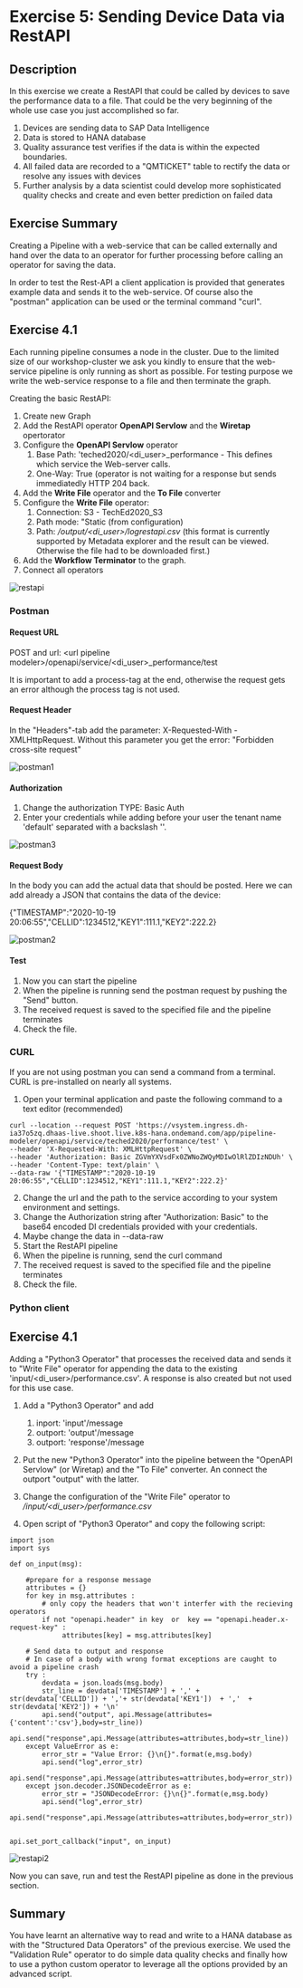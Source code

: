 # Exercise 5: Sending Device Data via RestAPI

## Description
In this exercise we create a RestAPI that could be called by devices to save the performance data to a file. That could be the very beginning of the whole use case you just accomplished so far.  
1. Devices are sending data to SAP Data Intelligence
2. Data is stored to HANA database
3. Quality assurance test verifies if the data is within the expected boundaries.
4. All failed data are recorded to a "QMTICKET" table to rectify the data or resolve any issues with devices
5. Further analysis by a data scientist could develop more sophisticated quality checks and create and even better prediction on failed data


## Exercise Summary

Creating a Pipeline with a web-service that can be called externally and hand over the data to an operator for further processing before calling an operator for saving the data. 

In order to test the Rest-API a client application is provided that generates example data and sends it to the web-service. Of course also the "postman" application can be used or the terminal command "curl". 

## Exercise 4.1
Each running pipeline consumes a node in the cluster. Due to the limited size of our workshop-cluster we ask you kindly to ensure that the web-service pipeline is only running as short as possible. For testing purpose we write the web-service response to a file and then terminate the graph. 

Creating the basic RestAPI:

1. Create new Graph
2. Add the RestAPI operator **OpenAPI Servlow** and the **Wiretap** opertorator
3. Configure the **OpenAPI Servlow** operator
	1.  Base Path: 'teched2020/\<di_user\>\_performance - This defines which service the Web-server calls. 
	2. One-Way: True (operator is not waiting for a response but sends immediatedly HTTP 204 back. 
4. Add the **Write File** operator and the **To File** converter
5. Configure the **Write File** operator: 
	1. Connection: S3 - TechEd2020_S3
	2. Path mode: "Static (from configuration)
	3. Path: */output/\<di_user\>/logrestapi.csv* (this format is currently supported by Metadata explorer and the result can be viewed. Otherwise the file had to be downloaded first.)
6. Add the **Workflow Terminator** to the graph.
7. Connect all operators  

![restapi](./images/restapi1.png)


### Postman 
#### Request URL

POST and url: \<url pipeline modeler\>/openapi/service/\<di_user\>\_performance/test

It is important to add a process-tag at the end, otherwise the request gets an error although the process tag is not used. 

#### Request Header
In the "Headers"-tab add the parameter: X-Requested-With - XMLHttpRequest. Without this parameter you get the error: "Forbidden cross-site request"

![postman1](./images/postman1.png)

#### Authorization
1. Change the authorization TYPE: Basic Auth
2. Enter your credentials while adding before your user the tenant name 'default' separated with a backslash '\'.

![postman3](./images/postman3.png)

#### Request Body

In the body you can add the actual data that should be posted. Here we can add already a JSON that contains the data of the device: 

{"TIMESTAMP":"2020-10-19 20:06:55","CELLID":1234512,"KEY1":111.1,"KEY2":222.2}

![postman2](./images/postman2.png)

#### Test 

1. Now you can start the pipeline
2. When the pipeline is running send the postman request by pushing the "Send" button. 
3. The received request is saved to the specified file and the pipeline terminates
4. Check the file. 

### CURL
If you are not using postman you can send a command from a terminal. CURL is pre-installed on nearly all systems. 

1. Open your terminal application and paste the following command to a text editor (recommended)

``` 
curl --location --request POST 'https://vsystem.ingress.dh-ia37o5zq.dhaas-live.shoot.live.k8s-hana.ondemand.com/app/pipeline-modeler/openapi/service/teched2020/performance/test' \
--header 'X-Requested-With: XMLHttpRequest' \
--header 'Authorization: Basic ZGVmYXVsdFx0ZWNoZWQyMDIwOlRlZDIzNDUh' \
--header 'Content-Type: text/plain' \
--data-raw '{"TIMESTAMP":"2020-10-19 20:06:55","CELLID":1234512,"KEY1":111.1,"KEY2":222.2}'
```

2. Change the url and the path to the service according to your system environment and settings. 
3. Change the Authorization string after "Authorization: Basic" to the base64 encoded DI credentials provided with your credentials. 
3. Maybe change the data in --data-raw
4. Start the RestAPI pipeline
5. When the pipeline is running, send the curl command
6. The received request is saved to the specified file and the pipeline terminates
7. Check the file. 

### Python client

 
## Exercise 4.1

Adding a "Python3 Operator" that processes the received data and sends it to "Write File" operator for appending the data to the existing 'input/\<di_user\>/performance.csv'. A response is also created but not used for this use case. 

1. Add a "Python3 Operator" and add 
	1. inport: 'input'/message
	2. outport: 'output'/message
	3. outport: 'response'/message

2. Put the new "Python3 Operator" into the pipeline between the "OpenAPI Servlow" (or Wiretap) and the "To File" converter. An connect the outport "output" with the latter. 

3. Change the configuration of the "Write File" operator to */input/\<di_user\>/performance.csv*

3. Open script of "Python3 Operator" and copy the following script: 

```
import json
import sys

def on_input(msg):
    
    #prepare for a response message
    attributes = {}
    for key in msg.attributes :
        # only copy the headers that won't interfer with the recieving operators
        if not "openapi.header" in key  or  key == "openapi.header.x-request-key" : 
             attributes[key] = msg.attributes[key]
    
    # Send data to output and response
    # In case of a body with wrong format exceptions are caught to avoid a pipeline crash
    try : 
        devdata = json.loads(msg.body)
        str_line = devdata['TIMESTAMP'] + ',' +  str(devdata['CELLID']) + ','+ str(devdata['KEY1'])  + ','  + str(devdata['KEY2']) + '\n'
        api.send("output", api.Message(attributes={'content':'csv'},body=str_line))
        api.send("response",api.Message(attributes=attributes,body=str_line))
    except ValueError as e: 
        error_str = "Value Error: {}\n{}".format(e,msg.body)
        api.send("log",error_str)
        api.send("response",api.Message(attributes=attributes,body=error_str))
    except json.decoder.JSONDecodeError as e: 
        error_str = "JSONDecodeError: {}\n{}".format(e,msg.body)
        api.send("log",error_str)
        api.send("response",api.Message(attributes=attributes,body=error_str))


api.set_port_callback("input", on_input)

```

![restapi2](./images/restapi2.png)

Now you can save, run and test the RestAPI pipeline as done in the previous section.


## Summary

You have learnt an alternative way to read and write to a HANA database as with the "Structured Data Operators" of the previous exercise. We used the "Validation Rule" operator to do simple data quality checks and finally how to use a python custom operator to leverage all the options provided by an advanced script. 


